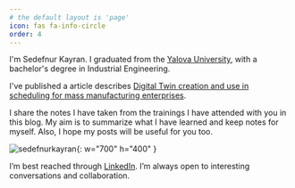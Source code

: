 ```yaml
---
# the default layout is 'page'
icon: fas fa-info-circle
order: 4
---
```


I'm Sedefnur Kayran. I graduated from the [Yalova University](https://www.yalova.edu.tr/), with a bachelor's degree in Industrial Engineering.

I've published a article describes [Digital Twin creation and use in scheduling for mass manufacturing enterprises](https://dergipark.org.tr/tr/pub/jeps/issue/70655/1068970).

I share the notes I have taken from the trainings I have attended with you in this blog. My aim is to summarize what I have learned and keep notes for myself. Also, I hope my posts will be useful for you too.

<!-- ![sedefnurkayran](/assets/img/personal/sedefnurkayran.png){: w="700" h="400" }
_Me at the Petra, Jordan [Petra](https://tr.wikipedia.org/wiki/Petra)_ -->

<!-- <img src="/assets/img/personal/sedefnurkayran.png" alt="sedefnurkayran" width="972" height="589"> -->


![sedefnurkayran](/assets/img/personal/sedefnurkayran.png){: w="700" h="400" }

I’m best reached through [LinkedIn](https://www.linkedin.com/in/sedefnurkayran/). I’m always open to interesting conversations and collaboration. 
